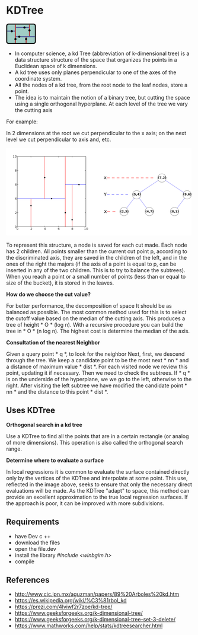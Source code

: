 **KDTree**
======

![IMAGE](https://github.com/iMawe/EstructuraDatos/blob/master/K-D%20Tree/Files/kdtree.png?raw=true)

- In computer science, a kd Tree (abbreviation of k-dimensional tree) is a data structure structure of the space that organizes the points in a Euclidean space of k dimensions.
- A kd tree uses only planes perpendicular to one of the axes of the coordinate system.
- All the nodes of a kd tree, from the root node to the leaf nodes, store a point.
- The idea is to maintain the notion of a binary tree, but cutting the space using a single orthogonal hyperplane. At each level of the tree we vary the cutting axis

For example:

In 2 dimensions at the root we cut perpendicular to the x axis; on the next level we cut perpendicular to
axis and, etc.

![IMAGE](https://github.com/iMawe/EstructuraDatos/blob/master/K-D%20Tree/Files/kdtree2.png?raw=true)

To represent this structure, a node is saved for each cut made. Each node has 2
children. All points smaller than the current cut point p, according to the discriminated axis,
they are saved in the children of the left, and in the ones of the right the majors (if the axis of a point
is equal to p, can be inserted in any of the two children. This is to try to balance the
subtrees). When you reach a point or a small number of points (less than or equal to
size of the bucket), it is stored in the leaves.

**How do we choose the cut value?**

For better performance, the decomposition of space
It should be as balanced as possible. The most common method used for this is to select
the cutoff value based on the median of the cutting axis. This produces a tree of height * O * (log n).
With a recursive procedure you can build the tree in * O * (n log n). The highest cost is
determine the median of the axis.

**Consultation of the nearest Neighbor**

Given a query point * q *, to look for the neighbor
Next, first, we descend through the tree. We keep a candidate point to be the most
next * nn * and a distance of maximum value * dist *. For each visited node we review this point,
updating it if necessary.
Then we need to check the subtrees. If * q * is on the underside of the hyperplane, we
we go to the left, otherwise to the right. After visiting the left subtree
we have modified the candidate point * nn * and the distance to this point * dist *.

##  **Uses KDTree**

**Orthogonal search in a kd tree**

Use a KDTree to find all the points that are in a certain rectangle (or analog of more dimensions). This operation is also called the orthogonal search range.

**Determine where to evaluate a surface**

In local regressions it is common to evaluate the surface contained directly only by the vertices of the KDTree and interpolate at some point. This use, reflected in the image above, seeks to ensure that only the necessary direct evaluations will be made. As the KDTree "adapt" to space, this method can provide an excellent approximation to the true local regression surfaces. If the approach is poor, it can be improved with more subdivisions.

## **Requirements**
- have Dev c ++
- download the files
- open the file.dev
- install the library *#include <winbgim.h>*
- compile
## **References**

- http://www.cic.ipn.mx/aguzman/papers/89%20Arboles%20kd.htm
- https://es.wikipedia.org/wiki/%C3%81rbol_kd
- https://prezi.com/4lviwf2r7zoe/kd-tree/
- https://www.geeksforgeeks.org/k-dimensional-tree/
- https://www.geeksforgeeks.org/k-dimensional-tree-set-3-delete/
- https://www.mathworks.com/help/stats/kdtreesearcher.html












